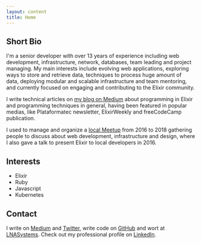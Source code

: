 ```yaml
---
layout: content
title: Home
---
```


## Short Bio

I'm a senior developer with over 13 years of experience including web development, infrastructure, network, databases, team leading and project managing. My main interests include evolving web applications, exploring ways to store and retrieve data, techniques to process huge amount of data, deploying modular and scalable infrastructure and team mentoring, and currently focused on engaging and contributing to the Elixir community.

I write technical articles on [my blog on Medium](https://medium.com/@leandrocesquini) about programming in Elixir and programming techniques in general, having been featured in popular medias, like Plataformatec newsletter, ElixirWeekly and freeCodeCamp publication.

I used to manage and organize a [local Meetup](https://www.meetup.com/hack-river/) from 2016 to 2018 gathering people to discuss about web development, infrastructure and design, where I also gave a talk to present Elixir to local developers in 2016.

## Interests

- Elixir
- Ruby
- Javascript
- Kubernetes

## Contact

I write on [Medium](https://medium.com/@leandrocesquini) and [Twitter](https://twitter.com/leandrocesquini), write code on [GitHub](https://github.com/leandrocp) and wort at [LNASystems](https://lnasystems.com.br). Check out my professional profile on [LinkedIn](https://www.linkedin.com/in/leandrocesquini).